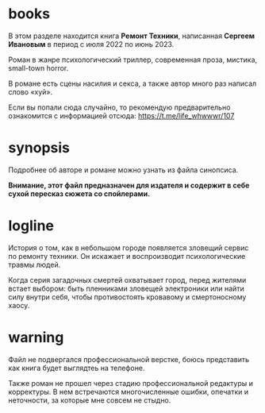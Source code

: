 # books
В этом разделе находится книга **Ремонт Техники**, написанная **Сергеем Ивановым** в период с июля 2022 по июнь 2023.

Роман в жанре психологический триллер, современная проза, мистика, small-town horror.

В романе есть сцены насилия и секса, а также автор много раз написал слово «хуй».

Если вы попали сюда случайно, то рекомендую предварительно ознакомится с информацией отсюда: https://t.me/life_whwwwr/107
# synopsis
Подробнее об авторе и романе можно узнать из файла синопсиса.

**Внимание, этот файл предназначен для издателя и содержит в себе сухой пересказ сюжета со спойлерами.**

# logline
История о том, как в небольшом городе появляется зловещий сервис по ремонту техники. Он искажает и воспроизводит психологические травмы людей.

Когда серия загадочных смертей охватывает город, перед жителями встает выбором: быть пленниками зловещей электроники или найти силу внутри себя, чтобы противостоять кровавому и смертоносному хаосу.

# warning
Файл не подвергался профессиональной верстке, боюсь представить как книга будет выглядтеь на телефоне.

Также роман не прошел через стадию профессиональной редактуры и корректуры. В нем встречаются многочисленные ошибки, опечатки и неточности, за которые мне совсем не стыдно.  

 
